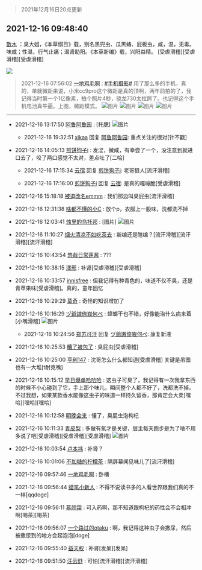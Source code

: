 > 2021年12月16日20点更新
<link rel="stylesheet" href="https://cdn.jsdelivr.net/gh/taotie6/sampleJSON@main/css/photo_show.css">
<meta name="referrer" content="no-referrer" />


 ## 2021-12-16 09:48:40 

 [㪚木](https://www.coolapk.com/feed/32158551?shareKey=YjU5OTE5OTY1OGYyNjFiYTliMDU~) ：臭大姐，《本草纲目》载，别名黑兜虫、瓜黑蝽、屁板虫，咸，温，无毒。味咸；性温，行气止痛；温肾助阳。《本草新编》载，兴阳益精。
[受虐滑稽][受虐滑稽][受虐滑稽] 

<div class="album">
<img class="img-item" src="https://image.coolapk.com/feed/2021/1216/09/1081091_a4269239_9314_6162_34@562x561.gif" />
</div>

> 2021-12-16 07:56:02 
> [一地鸡毛啊](https://www.coolapk.com/feed/32156999?shareKey=N2NkODRmMmYxMjkyNjFiYTliMDU~) : <a class="feed-link-tag" href="/t/手机摄影?type=0">#手机摄影#</a> 用了那么多的手机，真的，单就微距来说，小米cc9pro这个微距是真的顶啊，两年前拍的了，我记得当时第一个1亿像素，拍个照片4秒，骁龙730太拉跨了。也记得这个手机电池真牛逼。上图，微距模式。 
![图片](https://image.coolapk.com/feed/2021/1216/07/1903548_1334b6fc_2560_0982_720@1800x2400.jpeg)
![图片](https://image.coolapk.com/feed/2021/1216/07/1903548_6fc54264_2560_0993_989@1800x2400.jpeg)
![图片](https://image.coolapk.com/feed/2021/1216/07/1903548_ff2c7f23_2560_1002_561@1800x2400.jpeg)
![图片](https://image.coolapk.com/feed/2021/1216/07/1903548_98f19b00_2560_1005_98@1800x2400.jpeg)

 ------- 

- 2021-12-16 13:17:50 [阿鲁阿鲁园](uid=8744023) : [托腮] ![图片](https://image.coolapk.com/feed/2021/1216/13/8744023_cd23adc2_1869_5531_860@1080x748.jpeg)

    - 2021-12-16 19:32:51 [xikaa](uid=2702798) 回复 [阿鲁阿鲁园](uid=8744023): 重点关注的很对[针不戳] 

- 2021-12-16 14:05:13 [煎饼狗子i](uid=740717) : 发涩，微咸，有幸尝了一个，没注意到就进口去了，咬了两口感觉不太对，差点吐了[二哈] 

    - 2021-12-16 17:15:34 [云宿](uid=1369078) 回复 [煎饼狗子i](uid=740717): 老哥狠人[流汗滑稽] 

    - 2021-12-16 17:16:00 [煎饼狗子i](uid=740717) 回复 [云宿](uid=1369078): 是真的嘎嘣脆[受虐滑稽] 

- 2021-12-16 15:18:18 [被迫改名emmm](uid=3302275) : 我们那边叫臭屁虫[流汗滑稽] 

- 2021-12-16 12:31:38 [啥都不懂的小C](uid=2418955) : 放个p，衣服上一股味，洗都洗不掉 

- 2021-12-16 12:03:41 [烛里的乌托邦](uid=3715048) : [图片] ![图片](https://image.coolapk.com/feed/2021/1216/12/3715048_f6b76538_7420_1328_456@720x3381.jpeg)

- 2021-12-16 11:10:27 [烟火清凉不如吃茶去](uid=4279524) : 新编还是瞎编？[流汗滑稽][流汗滑稽][流汗滑稽] 

- 2021-12-16 10:43:54 [悠哉日常莲酱](uid=4295800) : ??? 

- 2021-12-16 10:38:15 [濹邪](uid=1210426) : 补肾[受虐滑稽][受虐滑稽] 

- 2021-12-16 10:33:57 [innisfree](uid=11181614) : 但我记得有种青色的，味道不仅不臭，还是青苹果味[受虐滑稽]。真的，童年回忆 

- 2021-12-16 10:29:29 [莫奇](uid=131936) : 奇怪的知识增加了 

- 2021-12-16 10:16:29 [ヅ爺謸倷峩何ぺ](uid=11968954) : 蟑螂干也不错，好像能治什么病来着[小嘴滑稽] ![图片](https://image.coolapk.com/feed/2021/1216/10/11968954_24ec056a_0988_8319_29@807x3872.jpeg)

    - 2021-12-16 10:24:56 [郑苏可汗](uid=678781) 回复 [ヅ爺謸倷峩何ぺ](uid=11968954): 康复新液 

- 2021-12-16 10:25:53 [糟了被包了](uid=7989343) : 臭屁虫[受虐滑稽] 

- 2021-12-16 10:25:00 [亨利147](uid=2147238) : 沈哥怎么什么都知道[受虐滑稽]
关键是吊图也有一大堆[t耐克嘴] 

- 2021-12-16 10:15:12 [早日爆单哈哈哈](uid=2188936) : 这虫子可臭了，我记得有一次我拿东西的时候不小心碰到了它，手上那个味儿，瞬间整个人都不好了，洗都洗不掉。不过我想，如果某款香水能像这虫子的味道一样持久留香，那肯定会大卖[嘿哈][嘿哈][嘿哈] 

- 2021-12-16 10:12:58 [明晚会来](uid=2290635) : 懂了，臭屁虫泡枸杞 

- 2021-12-16 10:11:33 [青皮梨](uid=1109281) : 多做有氧才是关键，层主每天跑步是为了啥不用多说了吧[受虐滑稽][受虐滑稽][受虐滑稽] ![图片](https://image.coolapk.com/feed/2021/1129/00/1109281_a23c36b0_5841_0991_693@720x723.jpeg)

- 2021-12-16 10:03:54 [卢本祎](uid=2851774) : 补肾？ 

- 2021-12-16 10:01:06 [不加糖的柠檬茶](uid=1973003) : 隔屏幕闻见味儿了[流汗滑稽] 

- 2021-12-16 09:57:46 [一地鸡毛啊](uid=1903548) : 卧槽 

- 2021-12-16 09:56:44 [蜡笔小新人](uid=4236945) : 不得不说读书多的人看世界跟我们真的不一样[qqdoge] 

- 2021-12-16 09:56:11 [慕颜霜](uid=3801065) : 可入药啊，那不知道跟枸杞的药性会不会相冲啊[喝茶][喝茶] 

- 2021-12-16 09:56:07 [一个路过的otaku](uid=1008212) : 啊，我记得这种虫子会撒尿，然后被撒尿到的地方会起泡泡[doge] 

- 2021-12-16 09:55:40 [益天权](uid=1248032) : 补肾[发呆][发呆] 

- 2021-12-16 09:51:50 [汪云舒](uid=1006455) : 可怕[流汗滑稽][流汗滑稽] 

